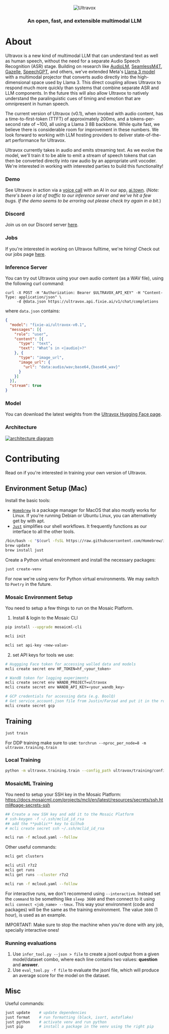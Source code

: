 <p align="center">
  <picture>
    <img alt="Ultravox" src="https://zfmrfvimiaqahezndsse.supabase.co/storage/v1/object/public/images/custom/Introducing%20Ultravox%20Wide.jpg">
  </picture>
</p>

<h3 align="center">
An open, fast, and extensible multimodal LLM
</h3>

# About

Ultravox is a new kind of multimodal LLM that can understand text as well as human speech, without the need for a separate Audio Speech Recognition (ASR) stage. Building on research like [AudioLM](https://arxiv.org/abs/2209.03143), [SeamlessM4T](https://ai.meta.com/blog/seamless-m4t/), [Gazelle](https://tincans.ai/slm), [SpeechGPT](https://github.com/0nutation/SpeechGPT/tree/main/speechgpt), and others, we've extended Meta's [Llama 3 model](https://llama.meta.com/llama3/) with a multimodal projector that converts audio directly into the high-dimensional space used by Llama 3. This direct coupling allows Ultravox to respond much more quickly than systems that combine separate ASR and LLM components. In the future this will also allow Ultravox to natively understand the paralinguistic cues of timing and emotion that are omnipresent in human speech.

The current version of Ultravox (v0.1), when invoked with audio content, has a time-to-first-token (TTFT) of approximately 200ms, and a tokens-per-second rate of ~100, all using a Llama 3 8B backbone. While quite fast, we believe there is considerable room for improvement in these numbers. We look forward to working with LLM hosting providers to deliver state-of-the-art performance for Ultravox.

Ultravox currently takes in audio and emits streaming text. As we evolve the model, we'll train it to be able to emit a stream of speech tokens that can then be converted directly into raw audio by an appropriate unit vocoder. We're interested in working with interested parties to build this functionality!

### Demo

See Ultravox in action via a [voice call](https://www.ai.town/characters/a90fcca3-53c0-4111-b30a-4984883a23ef) with an AI in our app, [ai.town](https://ai.town).
(*Note: there's been a lot of traffic to our inference server and we've hit a few bugs. If the demo seems to be erroring out please check try again in a bit.*)

### Discord

Join us on our Discord server [here](https://discord.gg/Qw6KHxv8YB).

### Jobs

If you're interested in working on Ultravox fulltime, we're hiring! Check out our jobs page [here](https://www.notion.so/fixieai/Careers-at-Fixie-fc1a7ace4c1e42a8886065bc397aba2d).

### Inference Server

You can try out Ultravox using your own audio content (as a WAV file), using the following curl command:

```shell
curl -X POST -H "Authorization: Bearer $ULTRAVOX_API_KEY" -H "Content-Type: application/json" \
     -d @data.json https://ultravox.api.fixie.ai/v1/chat/completions
```

where `data.json` contains:

```json
{ 
  "model": "fixie-ai/ultravox-v0.1",
  "messages": [{ 
    "role": "user",
    "content": [{
      "type": "text",
      "text": "What’s in <|audio|>?"
    }, {
      "type": "image_url",
      "image_url": {
        "url": "data:audio/wav;base64,{base64_wav}"
      }
    }]
  }],
  "stream": true
}
```

### Model

You can download the latest weights from the [Ultravox Hugging Face page](https://huggingface.co/fixie-ai/ultravox-v0.2).

### Architecture

[![architecture diagram](https://raw.githubusercontent.com/fixie-ai/ultravox/main/docs/assets/Ultravox%20Model%20Architecture.svg)](https://docs.google.com/presentation/d/1ey81xuuMzrJaBwztb_Rq24Cit37GQokD2aAes_KkGVI/edit)

# Contributing

Read on if you're interested in training your own version of Ultravox.

## Environment Setup (Mac)

Install the basic tools:

- [`Homebrew`](https://brew.sh) is a package manager for MacOS that also mostly works for Linux. If you're running Debian or Ubuntu Linux, you can alternatively get by with apt.
- [`Just`](https://just.systems/man/en/) simplifies our shell workflows. It frequently functions as our interface to all the other tools.

```bash
/bin/bash -c "$(curl -fsSL https://raw.githubusercontent.com/Homebrew/install/HEAD/install.sh)"
brew update
brew install just
```

Create a Python virtual environment and install the necessary packages:

```bash
just create-venv
```

For now we're using venv for Python virtual environments.
We may switch to `Poetry` in the future.

### Mosaic Environment Setup

You need to setup a few things to run on the Mosaic Platform.

1. Install & login to the Mosaic CLI

```bash
pip install --upgrade mosaicml-cli

mcli init

mcli set api-key <new-value>
```

2. set API keys for tools we use:

```bash
# Huggging Face token for accessing walled data and models
mcli create secret env HF_TOKEN=hf_<your_token>

# WandB token for logging experiments
mcli create secret env WANDB_PROJECT=ultravox
mcli create secret env WANDB_API_KEY=<your_wandb_key>

# GCP credentials for accessing data (e.g. BoolQ)
# Get service_account.json file from Justin/Farzad and put it in the root dir, then
mcli create secret gcp
```

## Training

```bash
just train
```

For DDP training make sure to use:
`torchrun --nproc_per_node=8 -m ultravox.training.train`

### Local Training

```bash
python -m ultravox.training.train --config_path ultravox/training/configs/asr_tinyllama.yaml  --data_set 'dummy' --device cpu --batch_size 1  --exp_name <give_your_experiment_a_name>
```

### MosaicML Training

You need to setup your SSH key in the Mosaic Platform: https://docs.mosaicml.com/projects/mcli/en/latest/resources/secrets/ssh.html#page-secrets-ssh

```bash
## Create a new SSH key and add it to the Mosaic Platform
# ssh-keygen -f ~/.ssh/mclid_id_rsa
## add the **public** key to Github
# mcli create secret ssh ~/.ssh/mclid_id_rsa

mcli run -f mcloud.yaml --follow
```

Other useful commands:

```bash
mcli get clusters

mcli util r7z2
mcli get runs
mcli get runs --cluster r7z2

mcli run -f mcloud.yaml --follow
```

For interactive runs, we don't recommend using `--interactive`. Instead set the `command` to be something like
`sleep 3600` and then connect to it using `mcli connect <job_name> --tmux`.
This way your environment (code and packages) will be the same as the training environment.
The value `3600` (1 hour), is used as an example.

IMPORTANT: Make sure to stop the machine when you're done with any job, specially interactive ones!

### Running evaluations

1. Use `infer_tool.py --json > file` to create a jsonl output from a given model/dataset combo, where each line contains two values: **question** and **answer**.
2. Use `eval_tool.py -f file` to evaluate the jsonl file, which will produce an average score for the model on the dataset.

## Misc

Useful commands:

```bash
just update    # update dependencies
just format    # run formatting (black, isort, autoflake)
just python    # activate venv and run python
just pip       # install a package in the venv using the right pip
```
